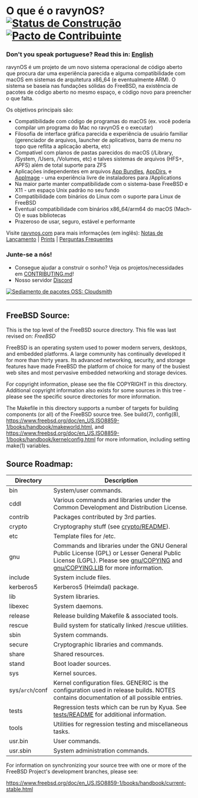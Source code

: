 # O que é o ravynOS? [![Status de Construção](https://api.cirrus-ci.com/github/ravynsoft/ravynos.svg?branch=main)](https://cirrus-ci.com/github/ravynsoft/ravynos) [![Pacto de Contribuinte](https://img.shields.io/badge/Contributor%20Covenant-2.1-4baaaa.svg)](CODE_OF_CONDUCT.md)
### Don't you speak portuguese? Read this in: [English](README.md)
ravynOS é um projeto de um novo sistema operacional de código aberto que procura dar uma experiência parecida e alguma compatibilidade com macOS em sistemas de arquitetura x86_64 (e eventualmente ARM). O sistema se baseia nas fundações sólidas do FreeBSD, na existência de pacotes de código aberto no mesmo espaço, e código novo para preencher o que falta.

Os objetivos principais são:

- Compatibilidade com código de programas do macOS (ex. você poderia compilar um programa do Mac no ravynOS e o executar)
- Filosofia de interface gráfica parecida e experiência de usuário familiar (gerenciador de arquivos, launcher de aplicativos, barra de menu no topo que reflita a aplicação aberta, etc)
- Compatível com planos de pastas parecidos do macOS (/Library, /System, /Users, /Volumes, etc) e talves sistemas de arquivos (HFS+, APFS) além de total suporte para ZFS
- Aplicações independentes em arquivos [App Bundles](https://developer.apple.com/documentation/foundation/bundle), [AppDirs](https://github.com/AppImage/AppImageKit/wiki/AppDir), e [AppImage](https://github.com/AppImage) - uma experiência livre de instaladores para /Applications
- Na maior parte manter compatibilidade com o sistema-base FreeBSD e X11 - um espaço Unix padrão no seu fundo
- Compatibilidade com binários do Linux com o suporte para Linux de FreeBSD
- Eventual compatibilidade com binários x86_64/arm64 do macOS (Mach-O) e suas bibliotecas
- Prazeroso de usar, seguro, estável e performante

Visite [ravynos.com](https://ravynos.com/) para mais informações (em inglês): [Notas de Lançamento](https://ravynos.com/releases.html) | [Prints](https://ravynos.com/screenshots.html) | [Perguntas Frequentes](https://ravynos.com/faq.html)
### Junte-se a nós!

* Consegue ajudar a construir o sonho? Veja os projetos/necessidades em [CONTRIBUTING.md](CONTRIBUTING.md)!
* Nosso servidor [Discord](https://discord.com/invite/8caJbAGNwY)


[![Sediamento de pacotes OSS: Cloudsmith](https://img.shields.io/badge/OSS%20hosting%20by-cloudsmith-blue?logo=cloudsmith&style=flat-square)](https://cloudsmith.com)

---

FreeBSD Source:
---------------
This is the top level of the FreeBSD source directory.  This file
was last revised on:
$FreeBSD$

FreeBSD is an operating system used to power modern servers,
desktops, and embedded platforms. A large community has
continually developed it for more than thirty years. Its
advanced networking, security, and storage features have
made FreeBSD the platform of choice for many of the
busiest web sites and most pervasive embedded networking
and storage devices.

For copyright information, please see the file COPYRIGHT in this
directory. Additional copyright information also exists for some
sources in this tree - please see the specific source directories for
more information.

The Makefile in this directory supports a number of targets for
building components (or all) of the FreeBSD source tree.  See build(7), config(8),
https://www.freebsd.org/doc/en_US.ISO8859-1/books/handbook/makeworld.html, and
https://www.freebsd.org/doc/en_US.ISO8859-1/books/handbook/kernelconfig.html
for more information, including setting make(1) variables.

Source Roadmap:
---------------
| Directory | Description |
| --------- | ----------- |
| bin | System/user commands. |
| cddl | Various commands and libraries under the Common Development and Distribution License. |
| contrib | Packages contributed by 3rd parties. |
| crypto | Cryptography stuff (see [crypto/README](crypto/README)). |
| etc | Template files for /etc. |
| gnu | Commands and libraries under the GNU General Public License (GPL) or Lesser General Public License (LGPL). Please see [gnu/COPYING](gnu/COPYING) and [gnu/COPYING.LIB](gnu/COPYING.LIB) for more information. |
| include | System include files. |
| kerberos5 | Kerberos5 (Heimdal) package. |
| lib | System libraries. |
| libexec | System daemons. |
| release | Release building Makefile & associated tools. |
| rescue | Build system for statically linked /rescue utilities. |
| sbin | System commands. |
| secure | Cryptographic libraries and commands. |
| share | Shared resources. |
| stand | Boot loader sources. |
| sys | Kernel sources. |
| sys/`arch`/conf | Kernel configuration files. GENERIC is the configuration used in release builds. NOTES contains documentation of all possible entries. |
| tests | Regression tests which can be run by Kyua.  See [tests/README](tests/README) for additional information. |
| tools | Utilities for regression testing and miscellaneous tasks. |
| usr.bin | User commands. |
| usr.sbin | System administration commands. |

For information on synchronizing your source tree with one or more of
the FreeBSD Project's development branches, please see:

  https://www.freebsd.org/doc/en_US.ISO8859-1/books/handbook/current-stable.html

